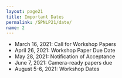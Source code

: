 ```yaml
---
layout: page21
title: Important Dates
permalink: /SPNLP21/date/
name: 2
---
```


- March 16, 2021: Call for Workshop Papers
- April 26, 2021: Workshop Paper Due Date
- May 28, 2021: Notification of Acceptance
- June 7, 2021: Camera-ready papers due
- August 5-6, 2021: Workshop Dates
